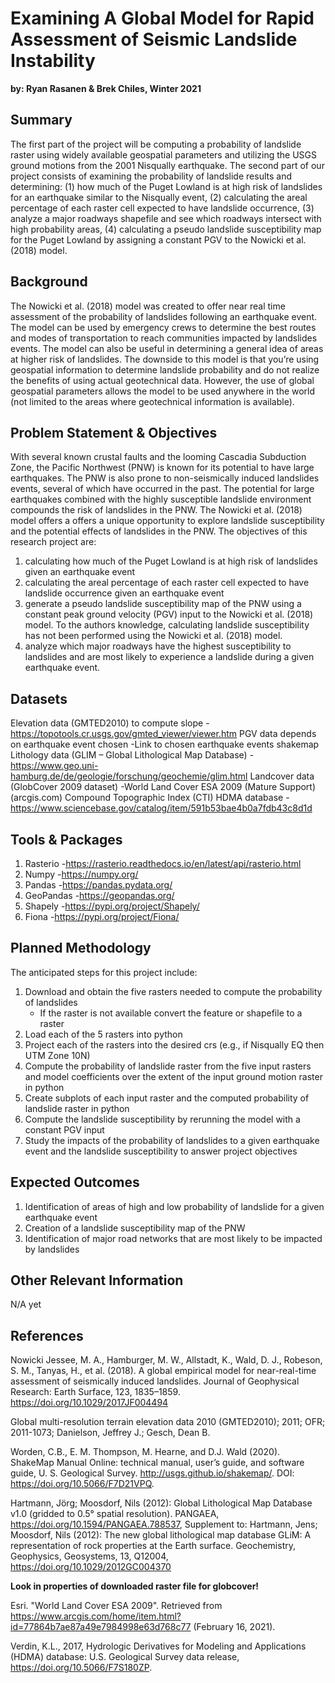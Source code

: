 # Examining A Global Model for Rapid Assessment of Seismic Landslide Instability
**by: Ryan Rasanen & Brek Chiles, Winter 2021**
## Summary
The first part of the project will be computing a probability of landslide raster using widely available geospatial parameters and utilizing the USGS ground motions from the 2001 Nisqually earthquake.  The second part of our project consists of examining the probability of landslide results and determining: (1) how much of the Puget Lowland is at high risk of landslides for an earthquake similar to the Nisqually event, (2) calculating the areal percentage of each raster cell expected to have landslide occurrence, (3) analyze a major roadways shapefile and see which roadways intersect with high probability areas, (4) calculating a pseudo landslide susceptibility map for the Puget Lowland by assigning a constant PGV to the Nowicki et al. (2018) model.
## Background
The Nowicki et al. (2018) model was created to offer near real time assessment of the probability of landslides following an earthquake event. The model can be used by emergency crews to determine the best routes and modes of transportation to reach communities impacted by landslides events. The model can also be useful in determining a general idea of areas at higher risk of landslides. The downside to this model is that you’re using geospatial information to determine landslide probability and do not realize the benefits of using actual geotechnical data. However, the use of global geospatial parameters allows the model to be used anywhere in the world (not limited to the areas where geotechnical information is available).

## Problem Statement & Objectives
With several known crustal faults and the looming Cascadia Subduction Zone, the Pacific Northwest (PNW) is known for its potential to have large earthquakes. The PNW is also prone to non-seismically induced landslides events, several of which have occurred in the past. The potential for large earthquakes combined with the highly susceptible landslide environment compounds the risk of landslides in the PNW. The Nowicki et al. (2018) model offers a offers a unique opportunity to explore landslide susceptibility and the potential effects of landslides in the PNW. The objectives of this research project are:
1. calculating how much of the Puget Lowland is at high risk of landslides given an earthquake event
2. calculating the areal percentage of each raster cell expected to have landslide occurrence given an earthquake event
3. generate a pseudo landslide susceptibility map of the PNW using a constant peak ground velocity (PGV) input to the Nowicki et al. (2018) model. To the authors knowledge, calculating landslide susceptibility has not been performed using the Nowicki et al. (2018) model.
4. analyze which major roadways have the highest susceptibility to landslides and are most likely to experience a landslide during a given earthquake event.

## Datasets
Elevation data (GMTED2010) to compute slope
-https://topotools.cr.usgs.gov/gmted_viewer/viewer.htm
PGV data depends on earthquake event chosen
-Link to chosen earthquake events shakemap
Lithology data (GLIM – Global Lithological Map Database)
-https://www.geo.uni-hamburg.de/de/geologie/forschung/geochemie/glim.html
Landcover data (GlobCover 2009 dataset)
-World Land Cover ESA 2009 (Mature Support) (arcgis.com)
Compound Topographic Index (CTI) HDMA database
-https://www.sciencebase.gov/catalog/item/591b53bae4b0a7fdb43c8d1d

## Tools & Packages
1. Rasterio
   -https://rasterio.readthedocs.io/en/latest/api/rasterio.html
2. Numpy
   -https://numpy.org/
3. Pandas
   -https://pandas.pydata.org/
4. GeoPandas
   -https://geopandas.org/
5. Shapely
   -https://pypi.org/project/Shapely/
6. Fiona
   -https://pypi.org/project/Fiona/

## Planned Methodology
The anticipated steps for this project include:
1. Download and obtain the five rasters needed to compute the probability of landslides
   - If the raster is not available convert the feature or shapefile to a raster
2. Load each of the 5 rasters into python
3. Project each of the rasters into the desired crs (e.g., if Nisqually EQ then UTM Zone 10N)
4. Compute the probability of landslide raster from the five input rasters and model coefficients over the extent of the input ground motion raster in python
5. Create subplots of each input raster and the computed probability of landslide raster in python
6. Compute the landslide susceptibility by rerunning the model with a constant PGV input
7. Study the impacts of the probability of landslides to a given earthquake event and the landslide susceptibility to answer project objectives

## Expected Outcomes
1. Identification of areas of high and low probability of landslide for a given earthquake event
2. Creation of a landslide susceptibility map of the PNW
3. Identification of major road networks that are most likely to be impacted by landslides

## Other Relevant Information
N/A yet

## References
Nowicki Jessee, M. A., Hamburger, M. W., Allstadt, K., Wald, D. J., Robeson, S. M., Tanyas, H., et al. (2018). A global empirical model for near-real-time assessment of seismically induced landslides. Journal of Geophysical Research: Earth Surface, 123, 1835–1859. https://doi.org/10.1029/2017JF004494 

Global multi-resolution terrain elevation data 2010 (GMTED2010); 2011; OFR; 2011-1073; Danielson, Jeffrey J.; Gesch, Dean B. 

Worden, C.B., E. M. Thompson, M. Hearne, and D.J. Wald (2020). ShakeMap Manual Online: technical manual, user’s guide, and software guide, U. S. Geological Survey. http://usgs.github.io/shakemap/. DOI: https://doi.org/10.5066/F7D21VPQ. 

Hartmann, Jörg; Moosdorf, Nils (2012): Global Lithological Map Database v1.0 (gridded to 0.5° spatial resolution). PANGAEA, https://doi.org/10.1594/PANGAEA.788537, Supplement to: Hartmann, Jens; Moosdorf, Nils (2012): The new global lithological map database GLiM: A representation of rock properties at the Earth surface. Geochemistry, Geophysics, Geosystems, 13, Q12004, https://doi.org/10.1029/2012GC004370 

**Look in properties of downloaded raster file for globcover!** 

Esri. "World Land Cover ESA 2009". Retrieved from https://www.arcgis.com/home/item.html?id=77864b7ae87a49e7984998e63d768c77  (February 16, 2021). 

Verdin, K.L., 2017, Hydrologic Derivatives for Modeling and Applications (HDMA) database: U.S. Geological Survey data release, https://doi.org/10.5066/F7S180ZP.

